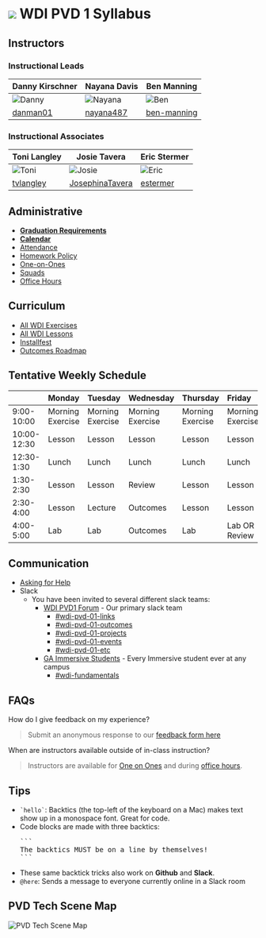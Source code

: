 # ![](https://camo.githubusercontent.com/6ce15b81c1f06d716d753a61f5db22375fa684da/68747470733a2f2f67612d646173682e73332e616d617a6f6e6177732e636f6d2f70726f64756374696f6e2f6173736574732f6c6f676f2d39663838616536633963333837313639306533333238306663663535376633332e706e67) WDI PVD 1 Syllabus

## Instructors 
### Instructional Leads
| Danny Kirschner | Nayana Davis | Ben Manning
| --- | --- | ---
| ![Danny](https://avatars3.githubusercontent.com/u/58710?v=3&s=100) | ![Nayana](https://avatars2.githubusercontent.com/u/6817544?v=3&s=100) | ![Ben](https://avatars2.githubusercontent.com/u/8397980?v=3&s=100)
| [danman01](https://github.com/danman01) | [nayana487](https://github.com/nayana487) | [ben-manning](https://github.com/ben-manning)

### Instructional Associates

| Toni Langley | Josie Tavera | Eric Stermer
| --- | --- | ---
| ![Toni](https://avatars0.githubusercontent.com/u/13801825?v=3&s=100) | ![Josie](https://avatars2.githubusercontent.com/u/15881366?v=3&s=100) | ![Eric](https://avatars0.githubusercontent.com/u/17515551?v=3&s=100)
| [tvlangley](https://github.com/tvlangley) | [JosephinaTavera](https://github.com/JosephinaTavera) | [estermer](https://github.com/estermer)

## Administrative

- **[Graduation Requirements](graduation-requirements.md)**
- **[Calendar](https://danman01.github.io/wdi-pvd-1/)**
- [Attendance](attendance.md)
- [Homework Policy](homework-policy.md)
- [One-on-Ones](one-on-ones.md)
- [Squads](https://tvlangley.github.io/podSquads/)
- [Office Hours](office-hours.md)

## Curriculum

- [All WDI Exercises](http://repotagger.github.io?name=ga-wdi-exercises)
- [All WDI Lessons](http://repotagger.github.io?name=ga-wdi-lessons)
- [Installfest](https://github.com/ga-dc/installfest)
- [Outcomes Roadmap](https://docs.google.com/document/d/1dTtTYLM6Ev6XUvmWm4iuxhC-wTMuTllqXR2CNoDJ_Ik/edit)

## Tentative Weekly Schedule

|  | Monday                 | Tuesday | Wednesday                 |Thursday         |  Friday
| :-----            |:-----                 |:-----   |:-----                     |:-----         |:-----
| 9:00-10:00     | Morning Exercise                | Morning Exercise     | Morning Exercise | Morning Exercise| Morning Exercise |
| 10:00-12:30     | Lesson  | Lesson      | Lesson    | Lesson | Lesson |
| 12:30-1:30      | Lunch                 | Lunch      | Lunch | Lunch | Lunch |
| 1:30-2:30 | Lesson  |  Lesson        | Review |  Lesson | Lesson  |
| 2:30-4:00       | Lesson     | Lecture       | Outcomes | Lesson | Lesson  |
| 4:00-5:00| Lab | Lab | Outcomes| Lab | Lab OR Review |


## Communication

- [Asking for Help](asking-for-help.md)
- Slack
  - You have been invited to several different slack teams:
    - [WDI PVD1 Forum](https://ga-students.slack.com/messages/wdi-pvd-01-forum/) - Our primary slack team
      - [#wdi-pvd-01-links](https://ga-students.slack.com/messages/wdi-pvd-01-links)
      - [#wdi-pvd-01-outcomes](https://ga-students.slack.com/messages/wdi-pvd-01-outcomes)
      - [#wdi-pvd-01-projects](https://ga-students.slack.com/messages/wdi-pvd-01-projects)
      - [#wdi-pvd-01-events](https://ga-students.slack.com/messages/wdi-pvd-01-events)
      - [#wdi-pvd-01-etc](https://ga-students.slack.com/messages/wdi-pvd-01-etc)
    - [GA Immersive Students](https://ga-students.slack.com) - Every Immersive student ever at any campus
      - [#wdi-fundamentals](https://ga-students.slack.com/messages/wdi-fundamentals/)

## FAQs

How do I give feedback on my experience?

> Submit an anonymous response to our [feedback form here](https://docs.google.com/forms/u/1/d/10uz4L2kuKBrnIeGQmabJtihytdhHseKPksIhv-ItnwQ)

When are instructors available outside of in-class instruction?

> Instructors are available for [One on Ones](one-on-ones.md) and during [office hours](office-hours.md).

## Tips

- <code>&grave;hello&grave;</code>: Backtics (the top-left of the keyboard on a Mac) makes text show up in a monospace font. Great for code.
- Code blocks are made with three backtics:
  <pre>
  &grave;&grave;&grave;
  The backtics MUST be on a line by themselves!
  &grave;&grave;&grave;
  </pre>
- These same backtick tricks also work on **Github** and **Slack**.
- `@here`: Sends a message to everyone currently online in a Slack room

## PVD Tech Scene Map
![PVD Tech Scene Map](https://dx0qysuen8cbs.cloudfront.net/assets/fat_rabbit/jobs/startup_map-9d8bc7a414f1f62337e7a6f9388af4a4da01abf75f92a10efc62188cb028b98d.jpg)
